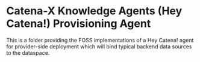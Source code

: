 # Catena-X Knowledge Agents (Hey Catena!) Provisioning Agent

This is a folder providing the FOSS implementations of a Hey Catena! agent for provider-side deployment which will bind typical backend data sources to the dataspace.







